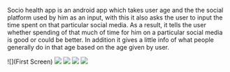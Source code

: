 Socio health app is an android app which takes user age and the the social platform used by him as an input, with this it also asks the user to input the time spent on that particular social media. As a result, it tells the user whether spending of that much of time for him on a particular social media is good or could be better. In addition it gives a little info of what people generally do in that age based on the age given by user.

![](First Screen)
![](https://github.com/Satyyam/Socio-Health/blob/master/LongScreenshot_2021-05-20-23-02-43.png)
![](https://github.com/Satyyam/Socio-Health/blob/master/LongScreenshot_2021-05-20-23-03-17.png)
![](https://github.com/Satyyam/Socio-Health/blob/master/LongScreenshot_2021-05-20-23-04-53.png)
![](https://github.com/Satyyam/Socio-Health/blob/master/LongScreenshot_2021-05-20-23-04-06.png)

